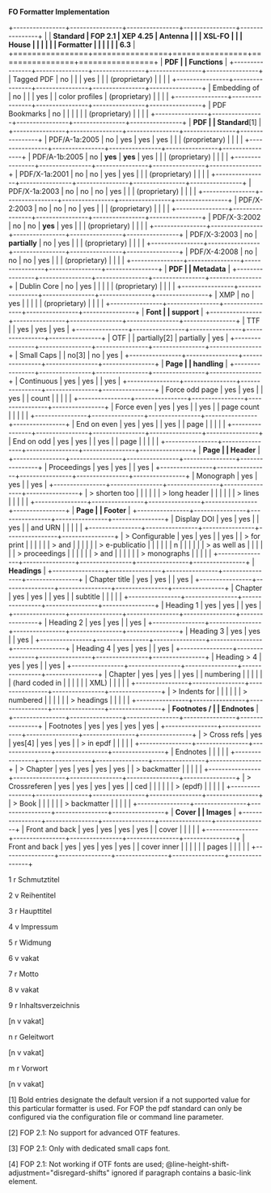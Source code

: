 **FO Formatter Implementation**

+----------------+----------------+----------------+----------------+----------------+
|                | **Standard     | **FOP 2.1**    | **XEP 4.25**   | **Antenna      |
|                | XSL-FO**       |                |                | House          |
|                |                |                |                | Formatter      |
|                |                |                |                | 6.3**          |
+================+================+================+================+================+
| **PDF          |
| Functions**    |
+----------------+----------------+----------------+----------------+----------------+
| Tagged PDF     | no             |                |                | yes            |
|                | (proprietary)  |                |                |                |
+----------------+----------------+----------------+----------------+----------------+
| Embedding of   | no             |                |                | yes            |
| color profiles | (proprietary)  |                |                |                |
+----------------+----------------+----------------+----------------+----------------+
| PDF Bookmarks  | no             |                |                |                |
|                | (proprietary)  |                |                |                |
+----------------+----------------+----------------+----------------+----------------+
| **PDF          |
| Standard**[1]  |
+----------------+----------------+----------------+----------------+----------------+
| PDF/A-1a:2005  | no             | yes            | yes            | yes            |
|                | (proprietary)  |                |                |                |
+----------------+----------------+----------------+----------------+----------------+
| PDF/A-1b:2005  | no             | **yes**        | **yes**        | yes            |
|                | (proprietary)  |                |                |                |
+----------------+----------------+----------------+----------------+----------------+
| PDF/X-1a:2001  | no             | no             | yes            | yes            |
|                | (proprietary)  |                |                |                |
+----------------+----------------+----------------+----------------+----------------+
| PDF/X-1a:2003  | no             | no             | no             | yes            |
|                | (proprietary)  |                |                |                |
+----------------+----------------+----------------+----------------+----------------+
| PDF/X-2:2003   | no             | no             | no             | yes            |
|                | (proprietary)  |                |                |                |
+----------------+----------------+----------------+----------------+----------------+
| PDF/X-3:2002   | no             | no             | **yes**        | yes            |
|                | (proprietary)  |                |                |                |
+----------------+----------------+----------------+----------------+----------------+
| PDF/X-3:2003   | no             | **partially**  | no             | yes            |
|                | (proprietary)  |                |                |                |
+----------------+----------------+----------------+----------------+----------------+
| PDF/X-4:2008   | no             | no             | no             | yes            |
|                | (proprietary)  |                |                |                |
+----------------+----------------+----------------+----------------+----------------+
| **PDF          |
| Metadata**     |
+----------------+----------------+----------------+----------------+----------------+
| Dublin Core    | no             | yes            |                |                |
|                | (proprietary)  |                |                |                |
+----------------+----------------+----------------+----------------+----------------+
| XMP            | no             | yes            |                |                |
|                | (proprietary)  |                |                |                |
+----------------+----------------+----------------+----------------+----------------+
| **Font         |
| support**      |
+----------------+----------------+----------------+----------------+----------------+
| TTF            |                | yes            | yes            | yes            |
+----------------+----------------+----------------+----------------+----------------+
| OTF            |                | partially[2]   | partially      | yes            |
+----------------+----------------+----------------+----------------+----------------+
| Small Caps     |                | no[3]          | no             | yes            |
+----------------+----------------+----------------+----------------+----------------+
| **Page         |
| handling**     |
+----------------+----------------+----------------+----------------+----------------+
| Continuous     | yes            | yes            |                | yes            |
+----------------+----------------+----------------+----------------+----------------+
| Force odd page | yes            | yes            |                | yes            |
| count          |                |                |                |                |
+----------------+----------------+----------------+----------------+----------------+
| Force even     | yes            | yes            |                | yes            |
| page count     |                |                |                |                |
+----------------+----------------+----------------+----------------+----------------+
| End on even    | yes            | yes            |                | yes            |
| page           |                |                |                |                |
+----------------+----------------+----------------+----------------+----------------+
| End on odd     | yes            | yes            |                | yes            |
| page           |                |                |                |                |
+----------------+----------------+----------------+----------------+----------------+
| **Page         |
| Header**       |
+----------------+----------------+----------------+----------------+----------------+
| Proceedings    | yes            | yes            |                | yes            |
+----------------+----------------+----------------+----------------+----------------+
| Monograph      | yes            | yes            |                | yes            |
+----------------+----------------+----------------+----------------+----------------+
| > shorten too  |                |                |                |                |
| > long header  |                |                |                |                |
| > lines        |                |                |                |                |
+----------------+----------------+----------------+----------------+----------------+
| **Page         |
| Footer**       |
+----------------+----------------+----------------+----------------+----------------+
| Display DOI    | yes            | yes            |                | yes            |
| and URN        |                |                |                |                |
+----------------+----------------+----------------+----------------+----------------+
| > Configurable | yes            | yes            |                | yes            |
| > for print    |                |                |                |                |
| > and          |                |                |                |                |
| > e-publicatio |                |                |                |                |
| n              |                |                |                |                |
| > as well as   |                |                |                |                |
| > proceedings  |                |                |                |                |
| > and          |                |                |                |                |
| > monographs   |                |                |                |                |
+----------------+----------------+----------------+----------------+----------------+
| **Headings**   |
+----------------+----------------+----------------+----------------+----------------+
| Chapter title  | yes            | yes            |                | yes            |
+----------------+----------------+----------------+----------------+----------------+
| Chapter        | yes            | yes            |                | yes            |
| subtitle       |                |                |                |                |
+----------------+----------------+----------------+----------------+----------------+
| Heading 1      | yes            | yes            |                | yes            |
+----------------+----------------+----------------+----------------+----------------+
| Heading 2      | yes            | yes            |                | yes            |
+----------------+----------------+----------------+----------------+----------------+
| Heading 3      | yes            | yes            |                | yes            |
+----------------+----------------+----------------+----------------+----------------+
| Heading 4      | yes            | yes            |                | yes            |
+----------------+----------------+----------------+----------------+----------------+
| Heading &gt; 4 | yes            | yes            |                | yes            |
+----------------+----------------+----------------+----------------+----------------+
| Chapter        | yes            | yes            |                | yes            |
| numbering      |                |                |                |                |
| (hard coded in |                |                |                |                |
| XML)           |                |                |                |                |
+----------------+----------------+----------------+----------------+----------------+
| > Indents for  |                |                |                |                |
| > numbered     |                |                |                |                |
| > headings     |                |                |                |                |
+----------------+----------------+----------------+----------------+----------------+
| **Footnotes /  |
| Endnotes**     |
+----------------+----------------+----------------+----------------+----------------+
| Footnotes      | yes            | yes            | yes            | yes            |
+----------------+----------------+----------------+----------------+----------------+
| > Cross refs   | yes            | yes[4]         | yes            | yes            |
| > in epdf      |                |                |                |                |
+----------------+----------------+----------------+----------------+----------------+
| Endnotes       |                |                |                |                |
+----------------+----------------+----------------+----------------+----------------+
| > Chapter      | yes            | yes            | yes            | yes            |
| > backmatter   |                |                |                |                |
+----------------+----------------+----------------+----------------+----------------+
| > Crossreferen | yes            | yes            | yes            | yes            |
| ced            |                |                |                |                |
| > (epdf)       |                |                |                |                |
+----------------+----------------+----------------+----------------+----------------+
| > Book         |                |                |                |                |
| > backmatter   |                |                |                |                |
+----------------+----------------+----------------+----------------+----------------+
| **Cover        |
| Images**       |
+----------------+----------------+----------------+----------------+----------------+
| Front and back | yes            | yes            | yes            | yes            |
| cover          |                |                |                |                |
+----------------+----------------+----------------+----------------+----------------+
| Front and back | yes            | yes            | yes            | yes            |
| cover inner    |                |                |                |                |
| pages          |                |                |                |                |
+----------------+----------------+----------------+----------------+----------------+

1 r Schmutztitel

2 v Reihentitel

3 r Haupttitel

4 v Impressum

5 r Widmung

6 v vakat

7 r Motto

8 v vakat

9 r Inhaltsverzeichnis

\[n v vakat\]

n r Geleitwort

\[n v vakat\]

m r Vorwort

\[n v vakat\]

[1] Bold entries designate the default version if a not supported value for this particular formatter is used. For FOP the pdf standard can only be configured via the configuration file or command line parameter.

[2] FOP 2.1: No support for advanced OTF features.

[3] FOP 2.1: Only with dedicated small caps font.

[4] FOP 2.1: Not working if OTF fonts are used; @line-height-shift-adjustment="disregard-shifts" ignored if paragraph contains a basic-link element.
